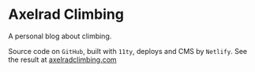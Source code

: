 # Axelrad Climbing

A personal blog about climbing.

Source code on `GitHub`, built with `11ty`, deploys and CMS by `Netlify`. See the result at [axelradclimbing.com](https://www.axelradclimbing.com/)
